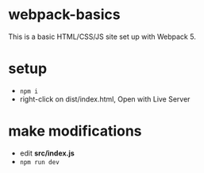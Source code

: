 # webpack-basics

This is a basic HTML/CSS/JS site set up with Webpack 5.

# setup

- `npm i`
- right-click on dist/index.html, Open with Live Server

# make modifications

- edit **src/index.js**
- `npm run dev`